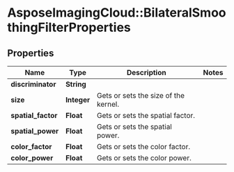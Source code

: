 # AsposeImagingCloud::BilateralSmoothingFilterProperties

## Properties
Name | Type | Description | Notes
------------ | ------------- | ------------- | -------------
**discriminator** | **String** |  | 
**size** | **Integer** | Gets or sets the size of the kernel. | 
**spatial_factor** | **Float** | Gets or sets the spatial factor. | 
**spatial_power** | **Float** | Gets or sets the spatial power. | 
**color_factor** | **Float** | Gets or sets the color factor. | 
**color_power** | **Float** | Gets or sets the color power. | 


